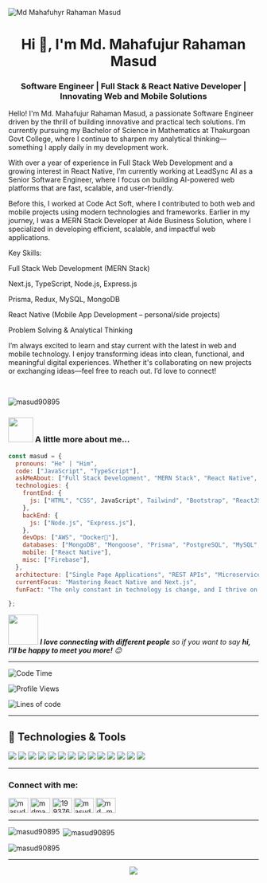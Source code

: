![Md Mahafuhyr Rahaman Masud](https://i.ibb.co/7RPPmcf/github-cover-Pic.jpg)

<h1 align="center">Hi 👋, I'm Md. Mahafujur Rahaman Masud</h1>

<h3 align="center">Software Engineer | Full Stack & React Native Developer | Innovating Web and Mobile Solutions</h3>

<p align="left">Hello! I'm Md. Mahafujur Rahaman Masud, a passionate Software Engineer driven by the thrill of building innovative and practical tech solutions. I’m currently pursuing my Bachelor of Science in Mathematics at Thakurgoan Govt College, where I continue to sharpen my analytical thinking—something I apply daily in my development work.

With over a year of experience in Full Stack Web Development and a growing interest in React Native, I’m currently working at LeadSync AI as a Senior Software Engineer, where I focus on building AI-powered web platforms that are fast, scalable, and user-friendly.

Before this, I worked at Code Act Soft, where I contributed to both web and mobile projects using modern technologies and frameworks. Earlier in my journey, I was a MERN Stack Developer at Aide Business Solution, where I specialized in developing efficient, scalable, and impactful web applications.

Key Skills:

Full Stack Web Development (MERN Stack)

Next.js, TypeScript, Node.js, Express.js

Prisma, Redux, MySQL, MongoDB

React Native (Mobile App Development – personal/side projects)

Problem Solving & Analytical Thinking

I’m always excited to learn and stay current with the latest in web and mobile technology. I enjoy transforming ideas into clean, functional, and meaningful digital experiences. Whether it's collaborating on new projects or exchanging ideas—feel free to reach out. I’d love to connect!</p>
<br/>

<p align="left"> <img src="https://komarev.com/ghpvc/?username=masud90895&label=Profile%20views&color=0e75b6&style=flat" alt="masud90895" /> </p>
<!-- about me section start -->

### <img src="https://media.giphy.com/media/VgCDAzcKvsR6OM0uWg/giphy.gif" width="50"> A little more about me...

```javascript
const masud = {
  pronouns: "He" | "Him",
  code: ["JavaScript", "TypeScript"],
  askMeAbout: ["Full Stack Development", "MERN Stack", "React Native", "Tech Trends", "Photography"],
  technologies: {
    frontEnd: {
      js: ["HTML", "CSS", JavaScript", Tailwind", "Bootstrap", "ReactJS", "Next.js", "TypeScript", "Redux", "Ant Design", "Axios"],
    },
    backEnd: {
      js: ["Node.js", "Express.js"],
    },
    devOps: ["AWS", "Docker🐳"],
    databases: ["MongoDB", "Mongoose", "Prisma", "PostgreSQL", "MySQL", "GraphQL"],
    mobile: ["React Native"],
    misc: ["Firebase"],
  },
  architecture: ["Single Page Applications", "REST APIs", "Microservices"],
  currentFocus: "Mastering React Native and Next.js",
  funFact: "The only constant in technology is change, and I thrive on learning something new every day.",

};
```

<img src="https://media.giphy.com/media/LnQjpWaON8nhr21vNW/giphy.gif" width="60"> <em><b>I love connecting with different people</b> so if you want to say <b>hi, I'll be happy to meet you more!</b> 😊</em>

---

<!--START_SECTION:waka-->

![Code Time](http://img.shields.io/badge/Code%20Time-2%2C178%20hrs%2041%20mins-blue)

![Profile Views](http://img.shields.io/badge/Profile%20Views-92312-blue)

![Lines of code](https://img.shields.io/badge/From%20Hello%20World%20I%27ve%20Written-4.7%20million%20lines%20of%20code-blue)

---
## 🔧 Technologies & Tools

![](https://img.shields.io/badge/OS-Linux-informational?style=flat&logo=linux&logoColor=white&color=6aa6f8)
![](https://img.shields.io/badge/Editor-VS_Code-informational?style=flat&logo=visual-studio-code&logoColor=white&color=6aa6f8)
![](https://img.shields.io/badge/Code-JavaScript-informational?style=flat&logo=javascript&logoColor=white&color=6aa6f8)
![](https://img.shields.io/badge/Code-React-informational?style=flat&logo=react&logoColor=white&color=6aa6f8)
![](https://img.shields.io/badge/Code-Next.js-informational?style=flat&logo=next.js&logoColor=white&color=6aa6f8)
![](https://img.shields.io/badge/Shell-Bash-informational?style=flat&logo=gnu-bash&logoColor=white&color=6aa6f8)
![](https://img.shields.io/badge/Tools-PostgreSQL-informational?style=flat&logo=postgresql&logoColor=white&color=6aa6f8)
![](https://img.shields.io/badge/Tools-Docker-informational?style=flat&logo=docker&logoColor=white&color=6aa6f8)
![](https://img.shields.io/badge/Code-Firebase-informational?style=flat&logo=firebase&logoColor=white&color=6aa6f8)
![](https://img.shields.io/badge/Code-Node-informational?style=flat&logo=node.js&logoColor=white&color=6aa6f8)
![](https://img.shields.io/badge/Code-Express-informational?style=flat&logo=express&logoColor=white&color=6aa6f8)
![](https://img.shields.io/badge/Code-Mongoose-informational?style=flat&logo=mongoose&logoColor=white&color=6aa6f8)
![](https://img.shields.io/badge/Code-AWS-informational?style=flat&logo=amazon&logoColor=white&color=6aa6f8)
![](https://img.shields.io/badge/Code-Prisma-informational?style=flat&logo=prisma&logoColor=white&color=6aa6f8)

---


<!-- about me section end -->

<!-- - 🌱 I’m currently learning **matarial UI**

- 👨‍💻 All of my projects are available at [Github](https://github.com/masud90895)

- 💬 Ask me about **HTML CSS Bootstrap tailwind daisy UI JavaScript React Node JS Firebase MongoDB Etc**

- 📫 How to reach me **masudhossainmbs129@gmail.com**
- 📫 Here is my [CV](https://drive.google.com/file/d/1pPo3Ita0W6M8zrwded6jJbPXZoOTQPQ1/view?usp=sharing)

- ⚡ Fun fact **I love to code as always** -->

<!-- connect with me section  -->

<h3 align="left">Connect with me:</h3>
<p align="left">
<a href="https://twitter.com/masud90895" target="blank"><img align="center" src="https://raw.githubusercontent.com/rahuldkjain/github-profile-readme-generator/master/src/images/icons/Social/twitter.svg" alt="masud90895" height="30" width="40" /></a>
<a href="https://linkedin.com/in/mdmahafujurrahamanmasud" target="blank"><img align="center" src="https://raw.githubusercontent.com/rahuldkjain/github-profile-readme-generator/master/src/images/icons/Social/linked-in-alt.svg" alt="mdmahafujurrahamanmasud" height="30" width="40" /></a>
<a href="https://stackoverflow.com/users/19937684" target="blank"><img align="center" src="https://raw.githubusercontent.com/rahuldkjain/github-profile-readme-generator/master/src/images/icons/Social/stack-overflow.svg" alt="19937684" height="30" width="40" /></a>
<a href="https://fb.com/masud90895" target="blank"><img align="center" src="https://raw.githubusercontent.com/rahuldkjain/github-profile-readme-generator/master/src/images/icons/Social/facebook.svg" alt="masud90895" height="30" width="40" /></a>
<a href="https://instagram.com/md._mahafujur_rahaman_masud" target="blank"><img align="center" src="https://raw.githubusercontent.com/rahuldkjain/github-profile-readme-generator/master/src/images/icons/Social/instagram.svg" alt="md._mahafujur_rahaman_masud" height="30" width="40" /></a>
</p>

---


<p><img align="left" src="https://github-readme-stats.vercel.app/api/top-langs?username=masud90895&show_icons=true&locale=en&layout=compact" alt="masud90895" /></p>

<p>&nbsp;<img align="center" src="https://github-readme-stats.vercel.app/api?username=masud90895&show_icons=true&locale=en" alt="masud90895" /></p>


<p><img align="center" src="https://github-readme-streak-stats.herokuapp.com/?user=masud90895&" alt="masud90895" /></p>

---

<div align="center">
	<img src="https://cdn.jsdelivr.net/gh/holic-x/holic-x/assets/github-contribution-grid-snake.svg" />
</div>
